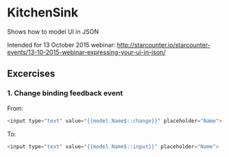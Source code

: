 # KitchenSink
Shows how to model UI in JSON

Intended for 13 October 2015 webinar: http://starcounter.io/starcounter-events/13-10-2015-webinar-expressing-your-ui-in-json/

## Excercises

### 1. Change binding feedback event

From:

```cs
<input type="text" value="{{model.Name$::change}}" placeholder="Name">
```

To:

```cs
<input type="text" value="{{model.Name$::input}}" placeholder="Name">
```